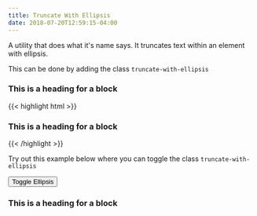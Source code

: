 ```yaml
---
title: Truncate With Ellipsis
date: 2018-07-20T12:59:15-04:00
---
```

A utility that does what it's name says. It truncates text within an element with ellipsis.

This can be done by adding the class `truncate-with-ellipsis`

<div class="block-container blocks laptop-up-4">
  <div class="block">
    <h3 class="truncate-with-ellipsis">This is a heading for a block</h3>
        <p class="skeleton" data-lines="7" data-animation="true"></p>
    </div>
</div>

<div class="mt-3 mb-4">
{{< highlight html >}}
<div class="block-3">
    <h3 class="truncate-with-ellipsis">This is a heading for a block</h3>
    <!-- Content here! -->
</div>
{{< /highlight >}}
</div>

Try out this example below where you can toggle the class `truncate-with-ellipsis`

<button class="button button--primary background-orange text-white has-text button--lg ellipsis-button">Toggle Ellipsis</button>
<div class="block-container blocks laptop-up-4">
    <div class="block">
        <h3 class="truncate-with-ellipsis ellipsis-header block-8">This is a heading for a block</h3>
        <p class="skeleton" data-lines="7" data-animation="true"></p>
    </div>
</div>